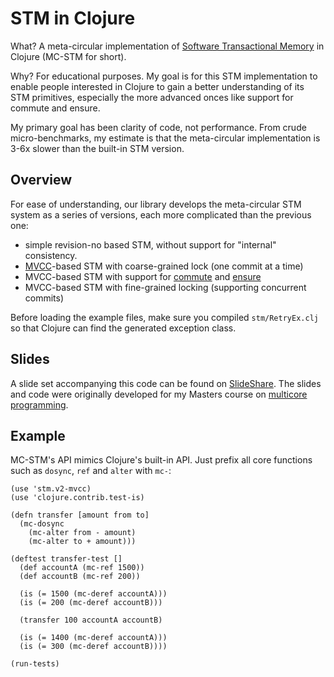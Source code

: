 STM in Clojure
==============

What? A meta-circular implementation of [Software Transactional Memory](http://clojure.org/refs) 
in Clojure (MC-STM for short).

Why? For educational purposes. My goal is for this STM implementation to enable people
interested in Clojure to gain a better understanding of its STM primitives, especially
the more advanced onces like support for commute and ensure.

My primary goal has been clarity of code, not performance. From crude micro-benchmarks,
my estimate is that the meta-circular implementation is 3-6x slower than the built-in STM
version.

Overview
--------

For ease of understanding, our library develops the meta-circular STM system as a series of 
versions, each more complicated than the previous one:

- simple revision-no based STM, without support for "internal" consistency.
- [MVCC](http://en.wikipedia.org/wiki/Multiversion_concurrency_control)-based STM with 
  coarse-grained lock (one commit at a time)
- MVCC-based STM with support for [commute](http://clojure.github.com/clojure/clojure.core-api.html#clojure.core/commute) and [ensure](http://clojure.github.com/clojure/clojure.core-api.html#clojure.core/ensure)
- MVCC-based STM with fine-grained locking (supporting concurrent commits)

Before loading the example files, make sure you compiled `stm/RetryEx.clj` so that
Clojure can find the generated exception class.

Slides
------

A slide set accompanying this code can be found on [SlideShare](http://www.slideshare.net/tvcutsem/stm-inclojure).
The slides and code were originally developed for my Masters course on
[multicore programming](http://soft.vub.ac.be/~tvcutsem/multicore).

Example
-------

MC-STM's API mimics Clojure's built-in API. Just prefix all core functions such as `dosync`, 
`ref` and `alter` with `mc-`:

    (use 'stm.v2-mvcc)
    (use 'clojure.contrib.test-is)

    (defn transfer [amount from to]
      (mc-dosync
        (mc-alter from - amount)
        (mc-alter to + amount)))

    (deftest transfer-test []
      (def accountA (mc-ref 1500))
      (def accountB (mc-ref 200))

      (is (= 1500 (mc-deref accountA)))
      (is (= 200 (mc-deref accountB)))

      (transfer 100 accountA accountB)

      (is (= 1400 (mc-deref accountA)))
      (is (= 300 (mc-deref accountB))))
      
    (run-tests)